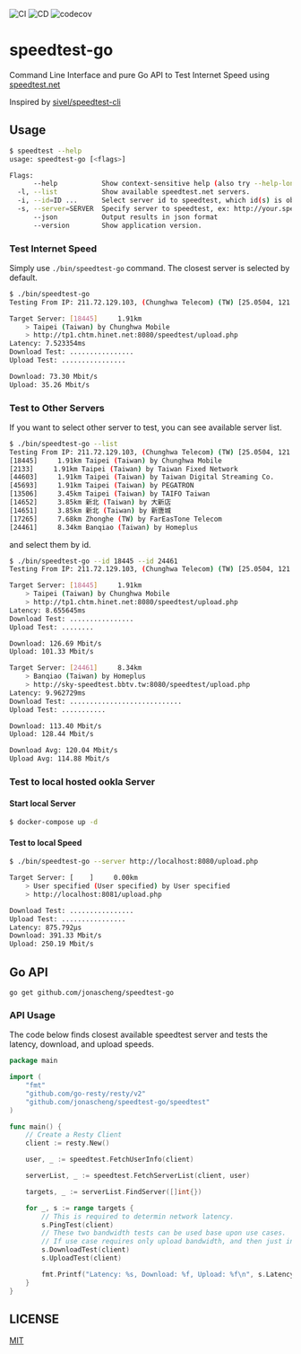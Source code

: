 ![CI](https://github.com/jonascheng/speedtest-go/actions/workflows/ci.yaml/badge.svg)
![CD](https://github.com/jonascheng/speedtest-go/actions/workflows/cd.yaml/badge.svg)
![codecov](https://codecov.io/gh/jonascheng/speedtest-go/branch/main/graph/badge.svg)

# speedtest-go

Command Line Interface and pure Go API to Test Internet Speed using [speedtest.net](http://www.speedtest.net/)

Inspired by [sivel/speedtest-cli](https://github.com/sivel/speedtest-cli)

## Usage

```bash
$ speedtest --help
usage: speedtest-go [<flags>]

Flags:
      --help           Show context-sensitive help (also try --help-long and --help-man).
  -l, --list           Show available speedtest.net servers.
  -i, --id=ID ...      Select server id to speedtest, which id(s) is obtained by option 'list'.
  -s, --server=SERVER  Specify server to speedtest, ex: http://your.speedtest:8080/upload.php
      --json           Output results in json format
      --version        Show application version.
```

### Test Internet Speed

Simply use `./bin/speedtest-go` command. The closest server is selected by default.

```bash
$ ./bin/speedtest-go
Testing From IP: 211.72.129.103, (Chunghwa Telecom) (TW) [25.0504, 121.5324]

Target Server: [18445]     1.91km
	> Taipei (Taiwan) by Chunghwa Mobile
	> http://tp1.chtm.hinet.net:8080/speedtest/upload.php
Latency: 7.523354ms
Download Test: ................
Upload Test: ................

Download: 73.30 Mbit/s
Upload: 35.26 Mbit/s
```

### Test to Other Servers

If you want to select other server to test, you can see available server list.

```bash
$ ./bin/speedtest-go --list
Testing From IP: 211.72.129.103, (Chunghwa Telecom) (TW) [25.0504, 121.5324]
[18445]     1.91km Taipei (Taiwan) by Chunghwa Mobile
[2133]     1.91km Taipei (Taiwan) by Taiwan Fixed Network
[44603]     1.91km Taipei (Taiwan) by Taiwan Digital Streaming Co.
[45693]     1.91km Taipei (Taiwan) by PEGATRON
[13506]     3.45km Taipei (Taiwan) by TAIFO Taiwan
[14652]     3.85km 新北 (Taiwan) by 大新店
[14651]     3.85km 新北 (Taiwan) by 新唐城
[17265]     7.68km Zhonghe (TW) by FarEasTone Telecom
[24461]     8.34km Banqiao (Taiwan) by Homeplus
```

and select them by id.

```bash
$ ./bin/speedtest-go --id 18445 --id 24461
Testing From IP: 211.72.129.103, (Chunghwa Telecom) (TW) [25.0504, 121.5324]

Target Server: [18445]     1.91km
	> Taipei (Taiwan) by Chunghwa Mobile
	> http://tp1.chtm.hinet.net:8080/speedtest/upload.php
Latency: 8.655645ms
Download Test: ................
Upload Test: ........

Download: 126.69 Mbit/s
Upload: 101.33 Mbit/s

Target Server: [24461]     8.34km
	> Banqiao (Taiwan) by Homeplus
	> http://sky-speedtest.bbtv.tw:8080/speedtest/upload.php
Latency: 9.962729ms
Download Test: ............................
Upload Test: ...........

Download: 113.40 Mbit/s
Upload: 128.44 Mbit/s

Download Avg: 120.04 Mbit/s
Upload Avg: 114.88 Mbit/s
```

### Test to local hosted ookla Server

#### Start local Server

```bash
$ docker-compose up -d
```

#### Test to local Speed

```bash
$ ./bin/speedtest-go --server http://localhost:8080/upload.php

Target Server: [    ]     0.00km
	> User specified (User specified) by User specified
	> http://localhost:8081/upload.php

Download Test: ................
Upload Test: ................
Latency: 875.792µs
Download: 391.33 Mbit/s
Upload: 250.19 Mbit/s
```

## Go API

```
go get github.com/jonascheng/speedtest-go
```

### API Usage
The code below finds closest available speedtest server and tests the latency, download, and upload speeds.

```go
package main

import (
	"fmt"
	"github.com/go-resty/resty/v2"
	"github.com/jonascheng/speedtest-go/speedtest"
)

func main() {
	// Create a Resty Client
	client := resty.New()

	user, _ := speedtest.FetchUserInfo(client)

	serverList, _ := speedtest.FetchServerList(client, user)

	targets, _ := serverList.FindServer([]int{})

	for _, s := range targets {
		// This is required to determin network latency.
		s.PingTest(client)
		// These two bandwidth tests can be used base upon use cases.
		// If use case requires only upload bandwidth, and then just invoke UploadTest to obtain ULSpeed.
		s.DownloadTest(client)
		s.UploadTest(client)

		fmt.Printf("Latency: %s, Download: %f, Upload: %f\n", s.Latency, s.DLSpeed, s.ULSpeed)
	}
}
```

## LICENSE

[MIT](https://github.com/jonascheng/speedtest-go/blob/master/LICENSE)

